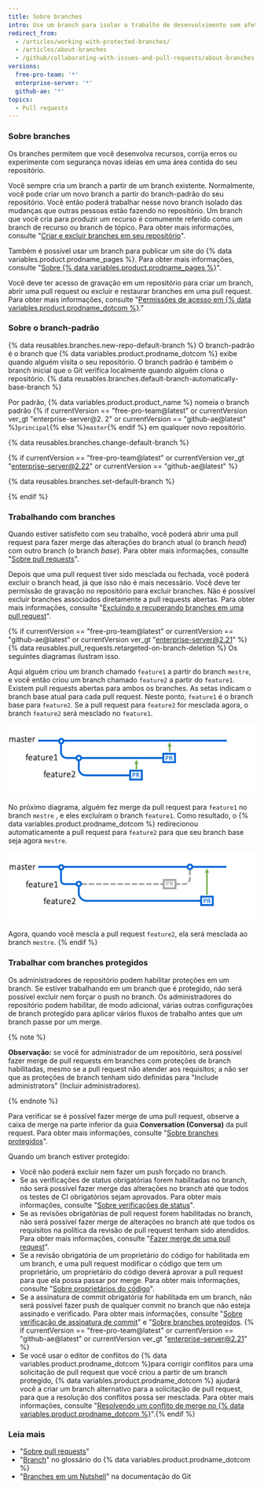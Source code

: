```yaml
---
title: Sobre branches
intro: Use um branch para isolar o trabalho de desenvolvimento sem afetar outros branches no repositório. Cada repositório tem um branch padrão e pode ter vários outros branches. Você pode fazer merge de um branch em outro branch usando uma pull request.
redirect_from:
  - /articles/working-with-protected-branches/
  - /articles/about-branches
  - /github/collaborating-with-issues-and-pull-requests/about-branches
versions:
  free-pro-team: '*'
  enterprise-server: '*'
  github-ae: '*'
topics:
  - Pull requests
---
```

### Sobre branches

Os branches permitem que você desenvolva recursos, corrija erros ou experimente com segurança novas ideias em uma área contida do seu repositório.

Você sempre cria um branch a partir de um branch existente. Normalmente, você pode criar um novo branch a partir do branch-padrão do seu repositório. Você então poderá trabalhar nesse novo branch isolado das mudanças que outras pessoas estão fazendo no repositório. Um branch que você cria para produzir um recurso é comumente referido como um branch de recurso ou branch de tópico. Para obter mais informações, consulte "[Criar e excluir branches em seu repositório](/articles/creating-and-deleting-branches-within-your-repository/)".

Também é possível usar um branch para publicar um site do {% data variables.product.prodname_pages %}. Para obter mais informações, consulte "[Sobre {% data variables.product.prodname_pages %}](/articles/what-is-github-pages)".

Você deve ter acesso de gravação em um repositório para criar um branch, abrir uma pull request ou excluir e restaurar branches em uma pull request. Para obter mais informações, consulte "[Permissões de acesso em {% data variables.product.prodname_dotcom %}](/github/getting-started-with-github/access-permissions-on-github)."

### Sobre o branch-padrão

{% data reusables.branches.new-repo-default-branch %} O branch-padrão é o branch que {% data variables.product.prodname_dotcom %} exibe quando alguém visita o seu repositório. O branch padrão é também o branch inicial que o Git verifica localmente quando alguém clona o repositório. {% data reusables.branches.default-branch-automatically-base-branch %}

Por padrão, {% data variables.product.product_name %} nomeia o branch padrão {% if currentVersion == "free-pro-team@latest" or currentVersion ver_gt "enterprise-server@2. 2" or currentVersion == "github-ae@latest" %}`principal`{% else %}`master`{% endif %} em qualquer novo repositório.

{% data reusables.branches.change-default-branch %}

{% if currentVersion == "free-pro-team@latest" or currentVersion ver_gt "enterprise-server@2.22" or currentVersion == "github-ae@latest" %}

{% data reusables.branches.set-default-branch %}

{% endif %}

### Trabalhando com branches

Quando estiver satisfeito com seu trabalho, você poderá abrir uma pull request para fazer merge das alterações do branch atual (o branch *head*) com outro branch (o branch *base*). Para obter mais informações, consulte "[Sobre pull requests](/articles/about-pull-requests)".

Depois que uma pull request tiver sido mesclada ou fechada, você poderá excluir o branch head, já que isso não é mais necessário. Você deve ter permissão de gravação no repositório para excluir branches. Não é possível excluir branches associados diretamente a pull requests abertas. Para obter mais informações, consulte "[Excluindo e recuperando branches em uma pull request](/github/administering-a-repository/deleting-and-restoring-branches-in-a-pull-request)".

{% if currentVersion == "free-pro-team@latest" or currentVersion == "github-ae@latest" or currentVersion ver_gt "enterprise-server@2.21" %}
{% data reusables.pull_requests.retargeted-on-branch-deletion %}
Os seguintes diagramas ilustram isso.

 Aqui alguém criou um branch chamado `feature1` a partir do branch `mestre`, e você então criou um branch chamado `feature2` a partir do `feature1`. Existem pull requests abertas para ambos os branches. As setas indicam o branch base atual para cada pull request. Neste ponto, `feature1` é o branch base para `feature2`. Se a pull request para `feature2` for mesclada agora, o branch `feature2` será mesclado no `feature1`.

 ![botão-merge-pull-request](/assets/images/help/branches/pr-retargeting-diagram1.png)

No próximo diagrama, alguém fez merge da pull request para `feature1` no branch `mestre` , e eles excluíram o branch `feature1`. Como resultado, o {% data variables.product.prodname_dotcom %} redirecionou automaticamente a pull request para `feature2` para que seu branch base seja agora `mestre`.

 ![botão-merge-pull-request](/assets/images/help/branches/pr-retargeting-diagram2.png)

Agora, quando você mescla a pull request `feature2`, ela será mesclada ao branch `mestre`.
{% endif %}

### Trabalhar com branches protegidos

Os administradores de repositório podem habilitar proteções em um branch. Se estiver trabalhando em um branch que é protegido, não será possível excluir nem forçar o push no branch. Os administradores do repositório podem habilitar, de modo adicional, várias outras configurações de branch protegido para aplicar vários fluxos de trabalho antes que um branch passe por um merge.

{% note %}

**Observação:** se você for administrador de um repositório, será possível fazer merge de pull requests em branches com proteções de branch habilitadas, mesmo se a pull request não atender aos requisitos; a não ser que as proteções de branch tenham sido definidas para "Include administrators" (Incluir administradores).

{% endnote %}

Para verificar se é possível fazer merge de uma pull request, observe a caixa de merge na parte inferior da guia **Conversation (Conversa)** da pull request. Para obter mais informações, consulte "[Sobre branches protegidos](/articles/about-protected-branches)".

Quando um branch estiver protegido:

- Você não poderá excluir nem fazer um push forçado no branch.
- Se as verificações de status obrigatórias forem habilitadas no branch, não será possível fazer merge das alterações no branch até que todos os testes de CI obrigatórios sejam aprovados. Para obter mais informações, consulte "[Sobre verificações de status](/articles/about-status-checks)".
- Se as revisões obrigatórias de pull request forem habilitadas no branch, não será possível fazer merge de alterações no branch até que todos os requisitos na política da revisão de pull request tenham sido atendidos. Para obter mais informações, consulte "[Fazer merge de uma pull request](/articles/merging-a-pull-request)".
- Se a revisão obrigatória de um proprietário do código for habilitada em um branch, e uma pull request modificar o código que tem um proprietário, um proprietário do código deverá aprovar a pull request para que ela possa passar por merge. Para obter mais informações, consulte "[Sobre proprietários do código](/articles/about-code-owners)".
- Se a assinatura de commit obrigatória for habilitada em um branch, não será possível fazer push de qualquer commit no branch que não esteja assinado e verificado. Para obter mais informações, consulte "[Sobre verificação de assinatura de commit](/articles/about-commit-signature-verification)" e "[Sobre branches protegidos](/github/administering-a-repository/about-protected-branches#require-signed-commits). {% if currentVersion == "free-pro-team@latest" or currentVersion == "github-ae@latest" or currentVersion ver_gt "enterprise-server@2.21" %}
- Se você usar o editor de conflitos do {% data variables.product.prodname_dotcom %}para corrigir conflitos para uma solicitação de pull request que você criou a partir de um branch protegido, {% data variables.product.prodname_dotcom %} ajudará você a criar um branch alternativo para a solicitação de pull request, para que a resolução dos conflitos possa ser mesclada. Para obter mais informações, consulte "[Resolvendo um conflito de merge no {% data variables.product.prodname_dotcom %}](/github/collaborating-with-issues-and-pull-requests/resolving-a-merge-conflict-on-github)".{% endif %}

### Leia mais

- "[Sobre pull requests](/articles/about-pull-requests)"
- "[Branch](/articles/github-glossary/#branch)" no glossário do {% data variables.product.prodname_dotcom %}
- "[Branches em um Nutshell](https://git-scm.com/book/en/v2/Git-Branching-Branches-in-a-Nutshell)" na documentação do Git
